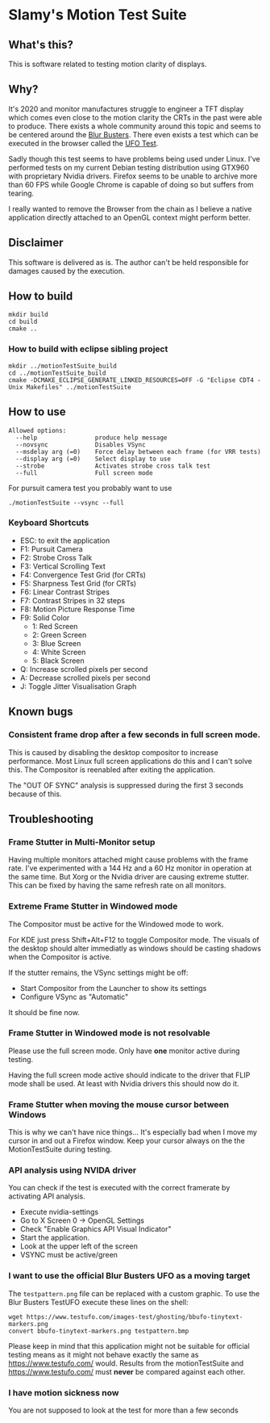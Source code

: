 # Slamy's Motion Test Suite

## What's this?

This is software related to testing motion clarity of displays.

## Why?

It's 2020 and monitor manufactures struggle to engineer a TFT display which comes even close to the motion clarity the CRTs in the past were able to produce.
There exists a whole community around this topic and seems to be centered around the [Blur Busters](https://blurbusters.com/).
There even exists a test which can be executed in the browser called the [UFO Test](https://www.testufo.com/).

Sadly though this test seems to have problems being used under Linux.
I've performed tests on my current Debian testing distribution using GTX960 with proprietary Nvidia drivers. Firefox seems to be unable to archive more than 60 FPS while Google Chrome is capable of doing so but suffers from tearing.

I really wanted to remove the Browser from the chain as I believe a native application directly attached to an OpenGL context might perform better.

## Disclaimer

This software is delivered as is. The author can't be held responsible for damages caused by the execution.

## How to build

	mkdir build
	cd build
	cmake ..

### How to build with eclipse sibling project

	mkdir ../motionTestSuite_build
	cd ../motionTestSuite_build
	cmake -DCMAKE_ECLIPSE_GENERATE_LINKED_RESOURCES=OFF -G "Eclipse CDT4 - Unix Makefiles" ../motionTestSuite

## How to use

    Allowed options:
      --help                produce help message
      --novsync             Disables VSync
      --msdelay arg (=0)    Force delay between each frame (for VRR tests)
      --display arg (=0)    Select display to use
      --strobe              Activates strobe cross talk test
      --full                Full screen mode

For pursuit camera test you probably want to use

    ./motionTestSuite --vsync --full

### Keyboard Shortcuts

* ESC: to exit the application
* F1: Pursuit Camera
* F2: Strobe Cross Talk
* F3: Vertical Scrolling Text
* F4: Convergence Test Grid (for CRTs)
* F5: Sharpness Test Grid (for CRTs)
* F6: Linear Contrast Stripes
* F7: Contrast Stripes in 32 steps
* F8: Motion Picture Response Time
* F9: Solid Color
    * 1: Red Screen
    * 2: Green Screen
    * 3: Blue Screen
    * 4: White Screen
    * 5: Black Screen
* Q: Increase scrolled pixels per second
* A: Decrease scrolled pixels per second
* J: Toggle Jitter Visualisation Graph

## Known bugs

### Consistent frame drop after a few seconds in full screen mode.

This is caused by disabling the desktop compositor to increase performance.
Most Linux full screen applications do this and I can't solve this.
The Compositor is reenabled after exiting the application.

The "OUT OF SYNC" analysis is suppressed during the first 3 seconds because of this.

## Troubleshooting

### Frame Stutter in Multi-Monitor setup

Having multiple monitors attached might cause problems with the frame rate.
I've experimented with a 144 Hz and a 60 Hz monitor in operation at the same time.
But Xorg or the Nvidia driver are causing extreme stutter. This can be fixed by having the same refresh rate on all monitors.

### Extreme Frame Stutter in Windowed mode

The Compositor must be active for the Windowed mode to work.

For KDE just press Shift+Alt+F12 to toggle Compositor mode.
The visuals of the desktop should alter immediatly as windows should be
casting shadows when the Compositor is active.

If the stutter remains, the VSync settings might be off:
* Start Compositor from the Launcher to show its settings
* Configure VSync as "Automatic"

It should be fine now.

### Frame Stutter in Windowed mode is not resolvable

Please use the full screen mode.
Only have **one** monitor active during testing.

Having the full screen mode active should indicate to the driver that FLIP mode shall be used.
At least with Nvidia drivers this should now do it.

### Frame Stutter when moving the mouse cursor between Windows

This is why we can't have nice things...
It's especially bad when I move my cursor in and out a Firefox window.
Keep your cursor always on the the MotionTestSuite during testing.

### API analysis using NVIDA driver

You can check if the test is executed with the correct framerate by activating API analysis.

* Execute nvidia-settings
* Go to X Screen 0 -> OpenGL Settings
* Check "Enable Graphics API Visual Indicator"
* Start the application.
* Look at the upper left of the screen
* VSYNC must be active/green

### I want to use the official Blur Busters UFO as a moving target

The `testpattern.png` file can be replaced with a custom graphic.
To use the Blur Busters TestUFO execute these lines on the shell:

	wget https://www.testufo.com/images-test/ghosting/bbufo-tinytext-markers.png
	convert bbufo-tinytext-markers.png testpattern.bmp

Please keep in mind that this application might not be suitable for official testing means
as it might not behave exactly the same as https://www.testufo.com/ would.
Results from the motionTestSuite and https://www.testufo.com/ must **never** be compared against each other.

### I have motion sickness now

You are not supposed to look at the test for more than a few seconds

